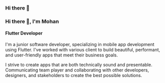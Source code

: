 ### Hi there 👋

### Hi there 👋, I'm Mohan
#### Flutter Developer
I'm a junior software developer, specializing in mobile app development using Flutter. I've worked with various client to build beautiful, performant, and user-friendly apps that meet their business goals.

I strive to create apps that are both technically sound and presentable. Communicating team player and collaborating with other developers, designers, and stakeholders to create the best possible solutions. 





